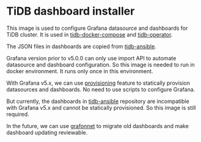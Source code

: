# TiDB dashboard installer

This image is used to configure Grafana datasource and dashboards for TiDB cluster. It is used in [tidb-docker-compose](https://github.com/pingcap/tidb-docker-compose) and [tidb-operator](https://github.com/pingcap/tidb-operator).

The JSON files in dashboards are copied from [tidb-ansible](https://github.com/pingcap/tidb-ansible/tree/master/scripts).

Grafana version prior to v5.0.0 can only use import API to automate datasource and dashboard configuration. So this image is needed to run in docker environment. It runs only once in this environment.

With Grafana v5.x, we can use [provisioning](http://docs.grafana.org/administration/provisioning) feature to statically provision datasources and dashboards. No need to use scripts to configure Grafana.

But currently, the dashboards in [tidb-ansible](https://github.com/pingcap/tidb-ansible/tree/master/scripts) repository are incompatible with Grafana v5.x and cannot be statically provisioned. So this image is still required.

In the future, we can use [grafonnet](https://github.com/grafana/grafonnet-lib) to migrate old dashboards and make dashboard updating reviewable.
